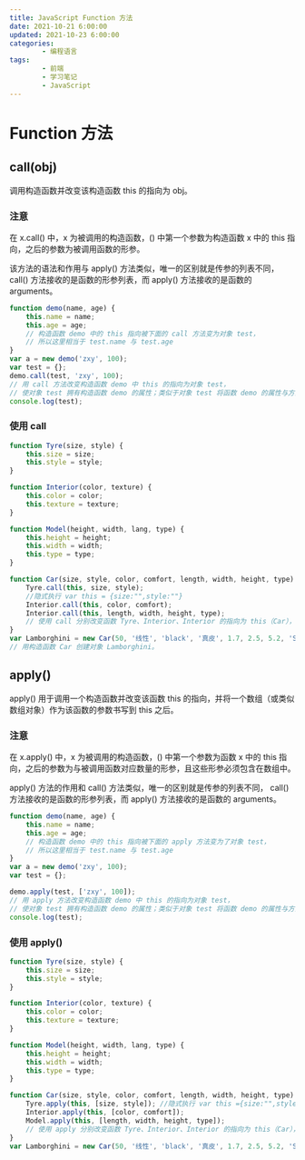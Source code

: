 ```yaml
---
title: JavaScript Function 方法
date: 2021-10-21 6:00:00
updated: 2021-10-23 6:00:00
categories:
        - 编程语言
tags:
        - 前端
        - 学习笔记
        - JavaScript
---
```


# Function 方法

## call(obj)

调用构造函数并改变该构造函数 this 的指向为 obj。

### 注意

在 x.call() 中，x 为被调用的构造函数，() 中第一个参数为构造函数 x 中的 this 指向，之后的参数为被调用函数的形参。

该方法的语法和作用与 apply() 方法类似，唯一的区别就是传参的列表不同， call() 方法接收的是函数的形参列表，而 apply() 方法接收的是函数的 arguments。

```JavaScript
function demo(name, age) {
	this.name = name;
	this.age = age;
	// 构造函数 demo 中的 this 指向被下面的 call 方法变为对象 test，
	// 所以这里相当于 test.name 与 test.age
}
var a = new demo('zxy', 100);
var test = {};
demo.call(test, 'zxy', 100);
// 用 call 方法改变构造函数 demo 中 this 的指向为对象 test，
// 使对象 test 拥有构造函数 demo 的属性；类似于对象 test 将函数 demo 的属性与方法借来使用。
console.log(test);
```

### 使用 call 

```JavaScript
function Tyre(size, style) {
	this.size = size;
	this.style = style;
}

function Interior(color, texture) {
	this.color = color;
	this.texture = texture;
}

function Model(height, width, lang, type) {
	this.height = height;
	this.width = width;
	this.type = type;
}

function Car(size, style, color, comfort, length, width, height, type) {
	Tyre.call(this, size, style);
	//隐式执行 var this = {size:"",style:""}
	Interior.call(this, color, comfort);
	Interior.call(this, length, width, height, type);
	// 使用 call 分别改变函数 Tyre、Interior、Interior 的指向为 this（Car），使得 Car 可以使用它们的形式参数
}
var Lamborghini = new Car(50, '线性', 'black', '真皮', 1.7, 2.5, 5.2, 'SuperRun');
// 用构造函数 Car 创建对象 Lamborghini。
```

## apply()

apply() 用于调用一个构造函数并改变该函数 this 的指向，并将一个数组（或类似数组对象）作为该函数的参数书写到 this 之后。

### 注意

在 x.apply() 中，x 为被调用的构造函数，() 中第一个参数为函数 x 中的 this 指向，之后的参数为与被调用函数对应数量的形参，且这些形参必须包含在数组中。

apply() 方法的作用和 call() 方法类似，唯一的区别就是传参的列表不同， call() 方法接收的是函数的形参列表，而 apply() 方法接收的是函数的 arguments。

```JavaScript
function demo(name, age) {
	this.name = name;
	this.age = age;
	// 构造函数 demo 中的 this 指向被下面的 apply 方法变为了对象 test，
	// 所以这里相当于 test.name 与 test.age
}
var a = new demo('zxy', 100);
var test = {};

demo.apply(test, ['zxy', 100]);
// 用 apply 方法改变构造函数 demo 中 this 的指向为对象 test，
// 使对象 test 拥有构造函数 demo 的属性；类似于对象 test 将函数 demo 的属性与方法借来使用
console.log(test);
```

### 使用 apply()

```JavaScript
function Tyre(size, style) {
	this.size = size;
	this.style = style;
}

function Interior(color, texture) {
	this.color = color;
	this.texture = texture;
}

function Model(height, width, lang, type) {
	this.height = height;
	this.width = width;
	this.type = type;
}

function Car(size, style, color, comfort, length, width, height, type) {
	Tyre.apply(this, [size, style]); //隐式执行 var this ={size:"",style:""}
	Interior.apply(this, [color, comfort]);
	Model.apply(this, [length, width, height, type]);
	// 使用 apply 分别改变函数 Tyre、Interior、Interior 的指向为 this（Car），使得 Car 可以使用它们的形式参数。
}
var Lamborghini = new Car(50, '线性', 'black', '真皮', 1.7, 2.5, 5.2, 'SuperRun');
```